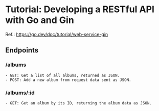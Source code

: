 # Tutorial: Developing a RESTful API with Go and Gin

Ref.: https://go.dev/doc/tutorial/web-service-gin

## Endpoints
### /albums
    - GET: Get a list of all albums, returned as JSON.
    - POST: Add a new album from request data sent as JSON.
### /albums/:id
    - GET: Get an album by its ID, returning the album data as JSON.